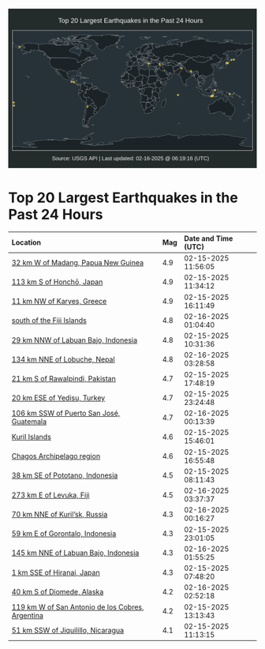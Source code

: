 ![Map](./map.png)

# Top 20 Largest Earthquakes in the Past 24 Hours

| Location | Mag | Date and Time (UTC) |
|:---|:---|:---|
| [32 km W of Madang, Papua New Guinea](https://earthquake.usgs.gov/earthquakes/eventpage/us7000pdyv) | 4.9 | 02-15-2025 11:56:05 |
| [113 km S of Honchō, Japan](https://earthquake.usgs.gov/earthquakes/eventpage/us7000pdyk) | 4.9 | 02-15-2025 11:34:12 |
| [11 km NW of Karyes, Greece](https://earthquake.usgs.gov/earthquakes/eventpage/us7000pdzt) | 4.9 | 02-15-2025 16:11:49 |
| [south of the Fiji Islands](https://earthquake.usgs.gov/earthquakes/eventpage/us7000pe1n) | 4.8 | 02-16-2025 01:04:40 |
| [29 km NNW of Labuan Bajo, Indonesia](https://earthquake.usgs.gov/earthquakes/eventpage/us7000pdyc) | 4.8 | 02-15-2025 10:31:36 |
| [134 km NNE of Lobuche, Nepal](https://earthquake.usgs.gov/earthquakes/eventpage/us7000pe20) | 4.8 | 02-16-2025 03:28:58 |
| [21 km S of Rawalpindi, Pakistan](https://earthquake.usgs.gov/earthquakes/eventpage/us7000pe02) | 4.7 | 02-15-2025 17:48:19 |
| [20 km ESE of Yedisu, Turkey](https://earthquake.usgs.gov/earthquakes/eventpage/us7000pe15) | 4.7 | 02-15-2025 23:24:48 |
| [106 km SSW of Puerto San José, Guatemala](https://earthquake.usgs.gov/earthquakes/eventpage/us7000pe1b) | 4.7 | 02-16-2025 00:13:39 |
| [Kuril Islands](https://earthquake.usgs.gov/earthquakes/eventpage/us7000pdzm) | 4.6 | 02-15-2025 15:46:01 |
| [Chagos Archipelago region](https://earthquake.usgs.gov/earthquakes/eventpage/us7000pdzz) | 4.6 | 02-15-2025 16:55:48 |
| [38 km SE of Pototano, Indonesia](https://earthquake.usgs.gov/earthquakes/eventpage/us7000pdy4) | 4.5 | 02-15-2025 08:11:43 |
| [273 km E of Levuka, Fiji](https://earthquake.usgs.gov/earthquakes/eventpage/us7000pe21) | 4.5 | 02-16-2025 03:37:37 |
| [70 km NNE of Kuril’sk, Russia](https://earthquake.usgs.gov/earthquakes/eventpage/us7000pe1j) | 4.3 | 02-16-2025 00:16:27 |
| [59 km E of Gorontalo, Indonesia](https://earthquake.usgs.gov/earthquakes/eventpage/us7000pe12) | 4.3 | 02-15-2025 23:01:05 |
| [145 km NNE of Labuan Bajo, Indonesia](https://earthquake.usgs.gov/earthquakes/eventpage/us7000pe1u) | 4.3 | 02-16-2025 01:55:25 |
| [1 km SSE of Hiranai, Japan](https://earthquake.usgs.gov/earthquakes/eventpage/us7000pdy0) | 4.3 | 02-15-2025 07:48:20 |
| [40 km S of Diomede, Alaska](https://earthquake.usgs.gov/earthquakes/eventpage/ak02525rrdfc) | 4.2 | 02-16-2025 02:52:18 |
| [119 km W of San Antonio de los Cobres, Argentina](https://earthquake.usgs.gov/earthquakes/eventpage/us7000pdz2) | 4.2 | 02-15-2025 13:13:43 |
| [51 km SSW of Jiquilillo, Nicaragua](https://earthquake.usgs.gov/earthquakes/eventpage/us7000pdyg) | 4.1 | 02-15-2025 11:13:15 |
